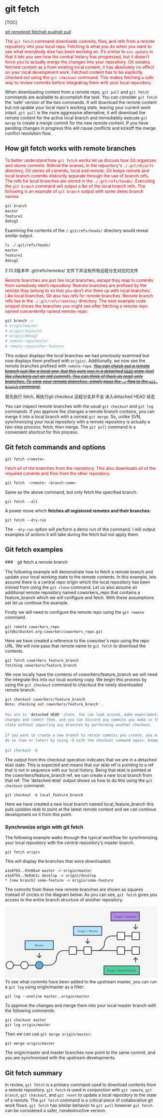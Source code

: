 # git fetch

[TOC]

[git remote](https://www.atlassian.com/git/tutorials/syncing)[git fetch](https://www.atlassian.com/git/tutorials/syncing/git-fetch)[git push](https://www.atlassian.com/git/tutorials/syncing/git-push)[git pull](https://www.atlassian.com/git/tutorials/syncing/git-pull)

<font color="red">The `git fetch` command downloads commits, files, and refs from a remote repository into your local repo. Fetching is what you do when you want to see what everybody else has been working on. It’s similar to `svn update` in that it lets you see how the central history has progressed, but it doesn’t force you to actually merge the changes into your repository. Git isolates fetched content as a from existing local content, it has absolutely no effect on your local development work. Fetched content has to be explicitly checked out using the `git checkout` command. This makes fetching a safe way to review commits before integrating them with your local repository.</font>

When downloading content from a remote repo, `git pull` and `git fetch` commands are available to accomplish the task. You can consider `git fetch` the 'safe' version of the two commands. It will download the remote content but not update your local repo's working state, leaving your current work intact. `git pull` is the more aggressive alternative, it will download the remote content for the active local branch and immediately execute `git merge` to create a merge commit for the new remote content. If you have pending changes in progress this will cause conflicts and kickoff the merge conflict resolution flow.

## How git fetch works with remote branches

<font color="red">To better understand how `git fetch` works let us discuss how Git organizes and stores commits. Behind the scenes, in the repository's `./.git/objects` directory, Git stores all commits, local and remote. Git keeps remote and local branch commits distinctly separate through the use of branch refs. The refs for local branches are stored in the `./.git/refs/heads/`. Executing the `git branch` command will output a list of the local branch refs. The following is an example of `git branch` output with some demo branch names.</font>

```bash
git branch
master
feature1
debug2
```

Examining the contents of the `/.git/refs/heads/` directory would reveal similar output.

```bash
ls ./.git/refs/heads/
master
feature1
debug2
```



2.13.3版本中 .git/refs/remotes/ 文件下并没有所有远程分支对应的文件

<font color="red">Remote branches are just like local branches, except they map to commits from somebody else’s repository. Remote branches are prefixed by the remote they belong to so that you don’t mix them up with local branches. Like local branches, Git also has refs for remote branches. Remote branch refs live in the `./.git/refs/remotes/` directory. The next example code snippet shows the branches you might see after fetching a remote repo named conveniently named remote-repo:</font>

```bash
git branch -r
# origin/master
# origin/feature1
# origin/debug2
# remote-repo/master
# remote-repo/other-feature
```

This output displays the local branches we had previously examined but now displays them prefixed with `origin/`. Additionally, we now see the remote branches prefixed with `remote-repo`. *<u>~~You can check out a remote branch just like a local one, but this puts you in a detached `HEAD` state (just like checking out an old commit). You can think of them as read-only branches. To view your remote branches, simply pass the `-r` flag to the `git branch` command.</u>~~*

首先执行 fetch, 再执行git checkout 远程分支并不会 进入detached HEAD 状态

You can inspect remote branches with the usual `git checkout` and `git log` commands. If you approve the changes a remote branch contains, you can merge it into a local branch with a normal `git merge`. So, unlike SVN, synchronizing your local repository with a remote repository is actually a two-step process: fetch, then merge. The `git pull` command is a convenient shortcut for this process.

## Git fetch commands and options

```
git fetch <remote>
```

<font color="red">Fetch all of the branches from the repository. This also downloads all of the required commits and files from the other repository.</font>

```bash
git fetch  <remote> <branch-name>
```

Same as the above command, but only fetch the specified branch.

```
git fetch --all
```

A power move which **fetches all registered remotes and their branches:**



```
git fetch --dry-run
```

The `--dry-run` option will perform a demo run of the command. I will output examples of actions it will take during the fetch but not apply them.

## Git fetch examples

###　git fetch a remote branch

The following example will demonstrate how to fetch a remote branch and update your local working state to the remote contents. In this example, lets assume there is a central repo origin which the local repository has been cloned from using the `git clone` command. Let us also assume an additional remote repository named coworkers_repo that contains a feature_branch which we will configure and fetch. With these assumptions set let us continue the example.

Firstly we will need to configure the remote repo using the `git remote` command.

```
git remote coworkers_repo git@bitbucket.org:coworker/coworkers_repo.git
```

Here we have created a reference to the coworker's repo using the repo URL. We will now pass that remote name to `git fetch` to download the contents.

```
git fetch coworkers feature_branch
fetching coworkers/feature_branch
```

We now locally have the contents of coworkers/feature_branch we will need the integrate this into our local working copy. We begin this process by using the `git checkout` command to checkout the newly downloaded remote branch.

```bash
git checkout coworkers/feature_branch
Note: checking out coworkers/feature_branch'.

You are in 'detached HEAD' state. You can look around, make experimental
changes and commit them, and you can discard any commits you make in this
state without impacting any branches by performing another checkout.

If you want to create a new branch to retain commits you create, you may
do so (now or later) by using -b with the checkout command again. Example:

git checkout -b 
```

The output from this checkout operation indicates that we are in a detached `HEAD` state. This is expected and means that our `HEAD` ref is pointing to a ref that is not in sequence with our local history. Being that `HEAD` is pointed at the coworkers/feature_branch ref, we can create a new local branch from that ref. The 'detached `HEAD`' output shows us how to do this using the `git checkout` command:

```
git checkout -b local_feature_branch
```

Here we have created a new local branch named local_feature_branch this puts updates `HEAD` to point at the latest remote content and we can continue development on it from this point.

### Synchronize origin with git fetch

The following example walks through the typical workflow for synchronizing your local repository with the central repository's master branch.

```
git fetch origin
```

This will display the branches that were downloaded:

```
a1e8fb5..45e66a4 master -> origin/master
a1e8fb5..9e8ab1c develop -> origin/develop
* [new branch] some-feature -> origin/some-feature
```

The commits from these new remote branches are shown as squares instead of circles in the diagram below. As you can see, `git fetch` gives you access to the entire branch structure of another repository.

![1584849658577](./${img}\1584849658577.png)
To see what commits have been added to the upstream master, you can run a `git log` using origin/master as a filter:  

```
git log --oneline master..origin/master
```

To approve the changes and merge them into your local master branch with the following commands:

```
git checkout master
git log origin/master
```

Then we can use `git merge origin/master`:

```
git merge origin/master
```

The origin/master and master branches now point to the same commit, and you are synchronized with the upstream developments.

## Git fetch summary

In review, `git fetch` is a primary command used to download contents from a remote repository. `git fetch` is used in conjunction with `git remote`, `git branch`, `git checkout`, and `git reset` to update a local repository to the state of a remote. The `git fetch` command is a critical piece of collaborative git work flows. `git fetch` has similar behavior to `git pull` however `git fetch` can be considered a safer, nondestructive version.
